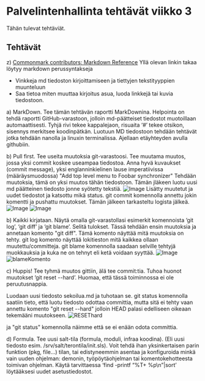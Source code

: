 # Palvelintenhallinta tehtävät viikko 3
Tähän tulevat tehtäviät.

## Tehtävät
z) [Commonmark contributors: Markdown Reference](https://commonmark.org/help/)
Yllä olevan linkin takaa löytyy markdown perussyntakseja
- Vinkkeja md tiedoston kirjoittamiseen ja tiettyjen tekstityyppien muunteluun
- Saa tietoa miten muuttaa kirjoitus asua, luoda linkkejä tai kuvia tiedostoon.

a) MarkDown. Tee tämän tehtävän raportti MarkDownina. Helpointa on tehdä raportti GitHub-varastoon, jolloin md-päätteiset tiedostot muotoillaan automaattisesti. Tyhjä rivi tekee kappalejaon, risuaita ‘#’ tekee otsikon, sisennys merkitsee koodinpätkän.
Luotuun MD tiedostoon tehdään tehtävät jotka tehdään nanolla ja linuxin terminalissa. Ajellaan etäyhteyden avulla githubiin.

b) Pull first. Tee useita muutoksia git-varastoosi. Tee muutama muutos, jossa yksi commit koskee useampaa tiedostoa. Anna hyvä kuvaukset (commit message), yksi englanninkielinen lause imperatiivissa (määräysmuodossa) "Add top level menu to Foobar synchronizer"
Tehdään muutoksia, tämä on yksi muutos tähän tiedostoon. Tämän jläkeen luotu uusi md päätteinen tiedosto jonne syötetty tekstiä.
![Image](file:///home/atte/Pictures/Screenshot_2021-11-16_20-56-33.png)
Lisätty muutetut ja uudet tiedostot ja katsottu mikä status. git commit komennolla annettu jokin komentti ja pushattu muutokset. Tämän jälkeen tarkasteltu logista jälkeä.
![Image](file:///home/atte/Pictures/Screenshot_2021-11-16_20-58-03.png)
![Image](file:///home/atte/Pictures/Screenshot_2021-11-16_20-58-25.png)

b) Kaikki kirjataan. Näytä omalla git-varastollasi esimerkit komennoista ‘git log’, ‘git diff’ ja ‘git blame’. Selitä tulokset.
Tässä tehdään ensin muutoksia ja annetaan komento "git diff". Tämä komento näyttää mitä muutoksia on tehty. git log komento näyttää lokitieston mitä kaikkea ollaan muutettu/committeja. git blame komennolla saadaan selville tehtyjä muokkauksia ja kuka ne on tehnyt eli ketä voidaan syyttää.
![Image](file:///home/atte/Pictures/muutoksetDIFF.png)
![blameKomento](file:///home/atte/Pictures/blame.png)

c) Huppis! Tee tyhmä muutos gittiin, älä tee commit:tia. Tuhoa huonot muutokset ‘git reset --hard’. Huomaa, että tässä toiminnossa ei ole peruutusnappia.

Luodaan uusi tiedosto sekoilua.md ja tuhotaan se. git status komennolla saatiin tieto, että luotu tiedosto odottaa committia, mutta sitä ei tehty vaan annettu komento "git reset --hard" jolloin HEAD palasi edelliseen oikeaan tekemääni muutokseen. 
![RESEThard](file:///home/atte/Pictures/resetKova.png)

ja "git status" komennolla näimme että se ei enään odota committia.

d) Formula. Tee uusi salt-tila (formula, moduli, infraa koodina). (Eli uusi tiedosto esim. /srv/salt/terontila/init.sls). Voit tehdä ihan yksinkertaisen parin funktion (pkg, file...) tilan, tai edistyneemmin asentaa ja konfiguroida minkä vain uuden ohjelman: demonin, työpöytäohjelman tai komentokehotteesta toimivan ohjelman. Käytä tarvittaessa ‘find -printf “%T+ %p\n”|sort’ löytääksesi uudet asetustiedostot.

